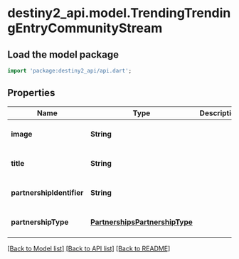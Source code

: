 # destiny2_api.model.TrendingTrendingEntryCommunityStream

## Load the model package
```dart
import 'package:destiny2_api/api.dart';
```

## Properties
Name | Type | Description | Notes
------------ | ------------- | ------------- | -------------
**image** | **String** |  | [optional] [default to null]
**title** | **String** |  | [optional] [default to null]
**partnershipIdentifier** | **String** |  | [optional] [default to null]
**partnershipType** | [**PartnershipsPartnershipType**](PartnershipsPartnershipType.md) |  | [optional] [default to null]

[[Back to Model list]](../README.md#documentation-for-models) [[Back to API list]](../README.md#documentation-for-api-endpoints) [[Back to README]](../README.md)


